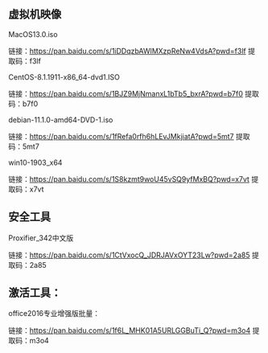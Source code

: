 







## 虚拟机映像



MacOS13.0.iso

链接：https://pan.baidu.com/s/1iDDqzbAWlMXzpReNw4VdsA?pwd=f3lf 
提取码：f3lf 



CentOS-8.1.1911-x86_64-dvd1.ISO

链接：https://pan.baidu.com/s/1BJZ9MjNmanxL1bTb5_bxrA?pwd=b7f0 
提取码：b7f0 

debian-11.1.0-amd64-DVD-1.iso

链接：https://pan.baidu.com/s/1fRefa0rfh6hLEvJMkjiatA?pwd=5mt7 
提取码：5mt7 



win10-1903_x64

链接：https://pan.baidu.com/s/1S8kzmt9woU45vSQ9yfMxBQ?pwd=x7vt 
提取码：x7vt 

## 安全工具



Proxifier_342中文版

链接：https://pan.baidu.com/s/1CtVxocQ_JDRJAVxOYT23Lw?pwd=2a85 
提取码：2a85 





## 激活工具：

office2016专业增强版批量：

链接：https://pan.baidu.com/s/1f6L_MHK01A5URLGGBuTi_Q?pwd=m3o4 
提取码：m3o4 